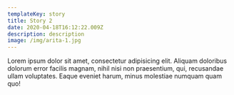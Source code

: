 ```yaml
---
templateKey: story
title: Story 2
date: 2020-04-18T16:12:22.009Z
description: description
image: /img/arita-1.jpg
---
```

Lorem ipsum dolor sit amet, consectetur adipisicing elit. Aliquam doloribus dolorum error facilis magnam, nihil nisi non praesentium, qui, recusandae ullam voluptates. Eaque eveniet harum, minus molestiae numquam quam quo!